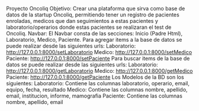 Proyecto Oncoliq
Objetivo: Crear una plataforma que sirva como base de datos de la startup Oncoliq, permitiendo tener un registro de pacientes enroladas, medicos que dan seguimientos a estas pacientes y laboratorio/operarios donde estas pacientes se realizaran el test de Oncoliq.
Navbar:
El Navbar consta de las secciones: Inicio (Padre Html), Laboratorio, Medico, Paciente.
Para agregar items a la base de datos se puede realizar desde las siguientes urls:
Laboratorio: http://127.0.0.1:8000/setLaboratorio
Medico: http://127.0.0.1:8000/setMedico
Paciente: http://127.0.0.1:8000/setPaciente
Para buscar items de la base de datos se puede realizar desde las siguientes urls:
Laboratorio: http://127.0.0.1:8000/getLaboratorio
Medico: http://127.0.0.1:8000/getMedico
Paciente: http://127.0.0.1:8000/getPaciente
Los Modelos de la BD son los siguientes:
Laboratorio: Contiene las columnas laboratorio, operario, email, equipo, fecha, resultado
Medico: Contiene las columnas nombre, apellido, email, institucion, informe, mamografia
Paciente: Contiene las columnas nombre, apellido, email
